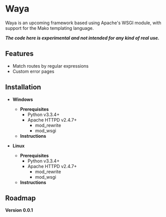 Waya
====

Waya is an upcoming framework based using Apache's WSGI module, with support for the Mako templating language.

***The code here is experimental and not intended for any kind of real use.***

Features
--------
- Match routes by regular expressions
- Custom error pages

Installation
------------
- **Windows**
  - **Prerequisites**
    - Python v3.3.4+
    - Apache HTTPD v2.4.7+
      - mod_rewrite
      - mod_wsgi
  - **Instructions**
      

- **Linux**
  - **Prerequisites**
    - Python v3.3.4+
    - Apache HTTPD v2.4.7+
      - mod_rewrite
      - mod_wsgi
  - **Instructions**
    


Roadmap
-------
**Version 0.0.1**
